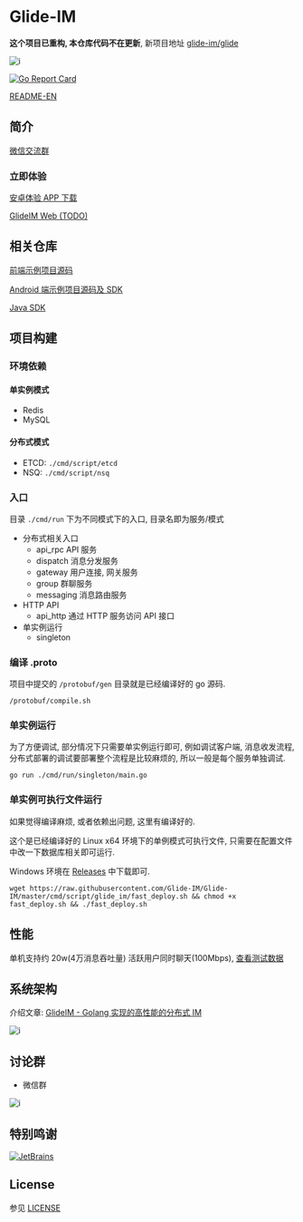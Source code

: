 # Glide-IM

**这个项目已重构, 本仓库代码不在更新**, 新项目地址 [glide-im/glide](https://github.com/glide-im/glide)

![i](_art/logo.png)

[![Go Report Card](https://goreportcard.com/badge/github.com/dengzii/go_im)](https://goreportcard.com/report/github.com/dengzii/go_im)

[README-EN](README_EN.md)

## 简介

[微信交流群](https://github.com/Glide-IM/GlideIM/issues/3)

### 立即体验

[安卓体验 APP 下载](https://github.com/Glide-IM/Glide-IM-Android/releases)

[GlideIM Web (TODO)](https://github.com/Glide-IM/Glide-IM-Web)

## 相关仓库

[前端示例项目源码](https://github.com/Glide-IM/im_web)

[Android 端示例项目源码及 SDK](https://github.com/Glide-IM/Glide-IM-Android)

[Java SDK](https://github.com/Glide-IM/Glide-IM-Java-SDK)

## 项目构建

### 环境依赖

#### 单实例模式

- Redis
- MySQL

#### 分布式模式

- ETCD: `./cmd/script/etcd`
- NSQ: `./cmd/script/nsq`

### 入口

目录 `./cmd/run` 下为不同模式下的入口, 目录名即为服务/模式

- 分布式相关入口
    - api_rpc API 服务
    - dispatch 消息分发服务
    - gateway 用户连接, 网关服务
    - group 群聊服务
    - messaging 消息路由服务
- HTTP API
    - api_http 通过 HTTP 服务访问 API 接口
- 单实例运行
    - singleton

### 编译 .proto

项目中提交的 `/protobuf/gen` 目录就是已经编译好的 go 源码.

```shell
/protobuf/compile.sh
```

### 单实例运行

为了方便调试, 部分情况下只需要单实例运行即可, 例如调试客户端, 消息收发流程, 分布式部署的调试要部署整个流程是比较麻烦的, 所以一般是每个服务单独调试.

```shell
go run ./cmd/run/singleton/main.go
```

### 单实例可执行文件运行

如果觉得编译麻烦, 或者依赖出问题, 这里有编译好的.

这个是已经编译好的 Linux x64 环境下的单例模式可执行文件, 只需要在配置文件中改一下数据库相关即可运行.

Windows 环境在 [Releases](https://github.com/Glide-IM/Glide-IM/releases) 中下载即可.

```shell
wget https://raw.githubusercontent.com/Glide-IM/Glide-IM/master/cmd/script/glide_im/fast_deploy.sh && chmod +x fast_deploy.sh && ./fast_deploy.sh 
```

## 性能

单机支持约 20w(4万消息吞吐量) 活跃用户同时聊天(100Mbps), [查看测试数据](https://github.com/Glide-IM/Glide-IM/blob/master/doc/performance_test.md)

## 系统架构

介绍文章: [GlideIM - Golang 实现的高性能的分布式 IM](https://github.com/Glide-IM/Glide-IM/blob/master/doc/arch.md)

![i](_art/system_arch.png)

## 讨论群

- 微信群

![i](_art/wechat-group.png)

## 特别鸣谢

[![JetBrains](https://resources.jetbrains.com/storage/products/company/brand/logos/jb_beam.svg)]( https://jb.gg/OpenSourceSupport)

## License

参见 [LICENSE](LICENSE)
